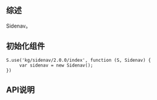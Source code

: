 ## 综述

Sidenav。

## 初始化组件
		
    S.use('kg/sidenav/2.0.0/index', function (S, Sidenav) {
         var sidenav = new Sidenav();
    })

## API说明
